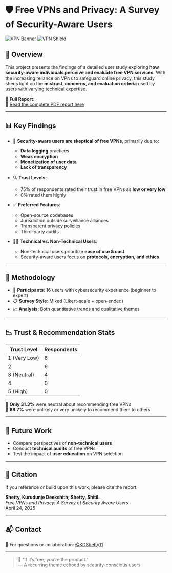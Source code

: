 # 🛡️ Free VPNs and Privacy: A Survey of Security-Aware Users

![VPN Banner](https://img.shields.io/badge/Privacy-Survey-green) ![VPN Shield](https://img.shields.io/badge/VPN-Free%20vs%20Paid-blue)

## 📘 Overview

This project presents the findings of a detailed user study exploring **how security-aware individuals perceive and evaluate free VPN services**. With the increasing reliance on VPNs to safeguard online privacy, this study sheds light on the **mistrust, concerns, and evaluation criteria** used by users with varying technical expertise.

📄 **Full Report**:  
🔗 [Read the complete PDF report here](https://github.com/KDShetty11/Free-VPNs-and-Privacy-A-survey-of-security-aware-users/blob/main/Free_VPNs_and_Privacy___A_survey_of_security_aware_users.pdf)

---

## 📊 Key Findings

- 🧠 **Security-aware users are skeptical of free VPNs**, primarily due to:
  - **Data logging** practices
  - **Weak encryption**
  - **Monetization of user data**
  - **Lack of transparency**

- 🔍 **Trust Levels**:
  - 75% of respondents rated their trust in free VPNs as **low or very low**
  - 0% rated them highly

- ✅ **Preferred Features**:
  - Open-source codebases
  - Jurisdiction outside surveillance alliances
  - Transparent privacy policies
  - Third-party audits

- 🧑‍🔬 **Technical vs. Non-Technical Users**:
  - Non-technical users prioritize **ease of use & cost**
  - Security-aware users focus on **protocols, encryption, and ethics**

---

## 🧪 Methodology

- 📌 **Participants**: 16 users with cybersecurity experience (beginner to expert)
- 📋 **Survey Style**: Mixed (Likert-scale + open-ended)
- 📈 **Analysis**: Both quantitative trends and qualitative themes

---

## 📉 Trust & Recommendation Stats

| Trust Level | Respondents |
|-------------|-------------|
| 1 (Very Low) | 6 |
| 2 | 6 |
| 3 (Neutral) | 4 |
| 4 | 0 |
| 5 (High) | 0 |

📢 **Only 31.3%** were neutral about recommending free VPNs  
🚫 **68.7%** were unlikely or very unlikely to recommend them to others

---

## 🔮 Future Work

- Compare perspectives of **non-technical users**
- Conduct **technical audits** of free VPNs
- Test the impact of **user education** on VPN selection

---

## 🤝 Citation

If you reference or build upon this work, please cite the report:

**Shetty, Kurudunje Deekshith; Shetty, Shitil.**  
*Free VPNs and Privacy: A Survey of Security Aware Users*  
April 24, 2025

---

## 📬 Contact

📧 For questions or collaboration: [@KDShetty11](https://github.com/KDShetty11)

---

> 🧩 “If it’s free, you’re the product.”  
> — A recurring theme echoed by security-conscious users
